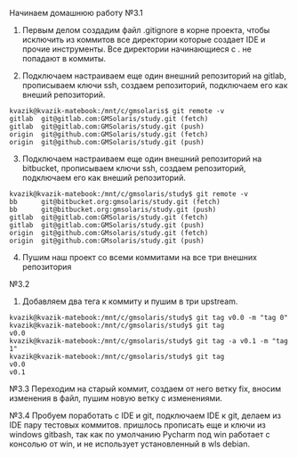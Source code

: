 Начинаем домашнюю работу №3.1

1. Первым делом создадим файл .gitignore в корне проекта, чтобы исключить из коммитов все директории которые создает IDE и прочие инструменты. Все директории начинающиеся с . не попадают в коммиты.


2. Подключаем настраиваем еще один внешний репозиторий на gitlab, прописываем ключи ssh, создаем репозиторий, подключаем его как внеший репозиторий.
```
kvazik@kvazik-matebook:/mnt/c/gmsolaris$ git remote -v
gitlab  git@gitlab.com:GMSolaris/study.git (fetch)
gitlab  git@gitlab.com:GMSolaris/study.git (push)
origin  git@github.com:GMSolaris/study.git (fetch)
origin  git@github.com:GMSolaris/study.git (push)
```

3. Подключаем настраиваем еще один внешний репозиторий на bitbucket, прописываем ключи ssh, создаем репозиторий, подключаем его как внеший репозиторий.
```
kvazik@kvazik-matebook:/mnt/c/gmsolaris/study$ git remote -v
bb      git@bitbucket.org:gmsolaris/study.git (fetch)
bb      git@bitbucket.org:gmsolaris/study.git (push)
gitlab  git@gitlab.com:GMSolaris/study.git (fetch)
gitlab  git@gitlab.com:GMSolaris/study.git (push)
origin  git@github.com:GMsolaris/study.git (fetch)
origin  git@github.com:GMsolaris/study.git (push)
```
4. Пушим наш проект со всеми коммитами на все три внешних репозитория

№3.2

1. Добавляем два тега к коммиту и пушим в три upstream.

```
kvazik@kvazik-matebook:/mnt/c/gmsolaris/study$ git tag v0.0 -m "tag 0"
kvazik@kvazik-matebook:/mnt/c/gmsolaris/study$ git tag
v0.0
kvazik@kvazik-matebook:/mnt/c/gmsolaris/study$ git tag -a v0.1 -m "tag 1"
kvazik@kvazik-matebook:/mnt/c/gmsolaris/study$ git tag
v0.0
v0.1
```
№3.3
Переходим на старый коммит, создаем от него ветку fix, вносим изменения в файл, пушим новую ветку с изменениями.

№3.4 Пробуем поработать с IDE и git, подключаем IDE к git, делаем из IDE пару тестовых коммитов.
пришлось прописать еще и ключи из windows gitbash, так как по умолчанию Pycharm под win работает с консолью от win, и не использует установленный в wls debian.
